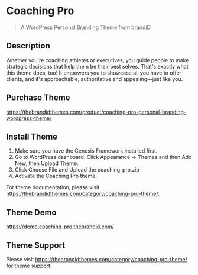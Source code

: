 # Coaching Pro

> A WordPress Personal Branding Theme from brandiD

## Description
Whether you're coaching athletes or executives, you guide people to make strategic decisions that help them be their best selves. That's exactly what this theme does, too! It empowers you to showcase all you have to offer clients, and it's approachable, authoritative and appealing—just like you.

## Purchase Theme
https://thebrandidthemes.com/product/coaching-pro-personal-branding-wordpress-theme/

## Install Theme
1. Make sure you have the Genesis Framework installed first.
2. Go to WordPress dashboard. Click Appearance -> Themes and then Add New, then Upload Theme.
3. Click Choose File and Upload the coaching-pro.zip  
4. Activate the Coaching Pro theme.

For theme documentation, please visit https://thebrandidthemes.com/category/coaching-pro-theme/.

## Theme Demo
https://demo.coaching-pro.thebrandid.com/

## Theme Support
Please visit https://thebrandidthemes.com/category/coaching-pro-theme/ for theme support.
